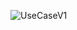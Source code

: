 ![UseCaseV1](https://student.labranet.jamk.fi/~M3268/Ohjelmistosuunnittelu/Projektity%C3%B6/UseCase1.PNG)